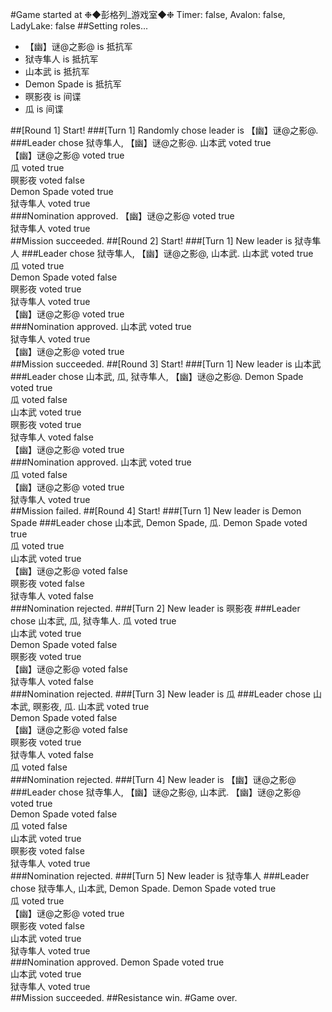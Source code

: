 #Game started at ❉◆彭格列_游戏室◆❉
Timer: false, Avalon: false, LadyLake: false
##Setting roles...
+ 【幽】谜@之影@ is 抵抗军
+ 狱寺隼人 is 抵抗军
+ 山本武 is 抵抗军
+ Demon Spade is 抵抗军
+ 暝影夜 is 间谍
+ 瓜 is 间谍


##[Round 1] Start!
###[Turn 1] Randomly chose leader is 【幽】谜@之影@.
###Leader chose 狱寺隼人, 【幽】谜@之影@.
山本武 voted true  
【幽】谜@之影@ voted true  
瓜 voted true  
暝影夜 voted false  
Demon Spade voted true  
狱寺隼人 voted true  
###Nomination approved.
【幽】谜@之影@ voted true  
狱寺隼人 voted true  
##Mission succeeded.
##[Round 2] Start!
###[Turn 1] New leader is 狱寺隼人
###Leader chose 狱寺隼人, 【幽】谜@之影@, 山本武.
山本武 voted true  
瓜 voted true  
Demon Spade voted false  
暝影夜 voted true  
狱寺隼人 voted true  
【幽】谜@之影@ voted true  
###Nomination approved.
山本武 voted true  
狱寺隼人 voted true  
【幽】谜@之影@ voted true  
##Mission succeeded.
##[Round 3] Start!
###[Turn 1] New leader is 山本武
###Leader chose 山本武, 瓜, 狱寺隼人, 【幽】谜@之影@.
Demon Spade voted true  
瓜 voted false  
山本武 voted true  
暝影夜 voted true  
狱寺隼人 voted false  
【幽】谜@之影@ voted true  
###Nomination approved.
山本武 voted true  
瓜 voted false  
【幽】谜@之影@ voted true  
狱寺隼人 voted true  
##Mission failed.
##[Round 4] Start!
###[Turn 1] New leader is Demon Spade
###Leader chose 山本武, Demon Spade, 瓜.
Demon Spade voted true  
瓜 voted true  
山本武 voted true  
【幽】谜@之影@ voted false  
暝影夜 voted false  
狱寺隼人 voted false  
###Nomination rejected.
###[Turn 2] New leader is 暝影夜
###Leader chose 山本武, 瓜, 狱寺隼人.
瓜 voted true  
山本武 voted true  
Demon Spade voted false  
暝影夜 voted true  
【幽】谜@之影@ voted false  
狱寺隼人 voted false  
###Nomination rejected.
###[Turn 3] New leader is 瓜
###Leader chose 山本武, 暝影夜, 瓜.
山本武 voted true  
Demon Spade voted false  
【幽】谜@之影@ voted false  
暝影夜 voted true  
狱寺隼人 voted false  
瓜 voted false  
###Nomination rejected.
###[Turn 4] New leader is 【幽】谜@之影@
###Leader chose 狱寺隼人, 【幽】谜@之影@, 山本武.
【幽】谜@之影@ voted true  
Demon Spade voted false  
瓜 voted false  
山本武 voted true  
暝影夜 voted false  
狱寺隼人 voted true  
###Nomination rejected.
###[Turn 5] New leader is 狱寺隼人
###Leader chose 狱寺隼人, 山本武, Demon Spade.
Demon Spade voted true  
瓜 voted true  
【幽】谜@之影@ voted true  
暝影夜 voted false  
山本武 voted true  
狱寺隼人 voted true  
###Nomination approved.
Demon Spade voted true  
山本武 voted true  
狱寺隼人 voted true  
##Mission succeeded.
##Resistance win.
#Game over.